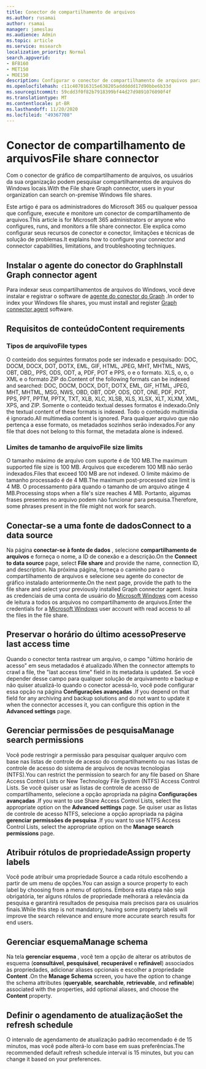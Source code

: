 ```yaml
---
title: Conector de compartilhamento de arquivos
ms.author: rusamai
author: rsamai
manager: jameslau
ms.audience: Admin
ms.topic: article
ms.service: mssearch
localization_priority: Normal
search.appverid:
- BFB160
- MET150
- MOE150
description: Configurar o conector de compartilhamento de arquivos para o Microsoft Search
ms.openlocfilehash: c11c407016315e638205adddddd17d90bbe6b33d
ms.sourcegitcommit: 59cdd3f0f82b7918399bf44d27d9891076090f4f
ms.translationtype: MT
ms.contentlocale: pt-BR
ms.lasthandoff: 11/20/2020
ms.locfileid: "49367708"
---
```

# <a name="file-share-connector"></a><span data-ttu-id="eec21-103">Conector de compartilhamento de arquivos</span><span class="sxs-lookup"><span data-stu-id="eec21-103">File share connector</span></span>

<span data-ttu-id="eec21-104">Com o conector de gráfico de compartilhamento de arquivos, os usuários da sua organização podem pesquisar compartilhamentos de arquivos do Windows locais.</span><span class="sxs-lookup"><span data-stu-id="eec21-104">With the File share Graph connector, users in your organization can search on-premise Windows file shares.</span></span>

<span data-ttu-id="eec21-105">Este artigo é para os administradores do Microsoft 365 ou qualquer pessoa que configure, execute e monitore um conector de compartilhamento de arquivos.</span><span class="sxs-lookup"><span data-stu-id="eec21-105">This article is for Microsoft 365 administrators or anyone who configures, runs, and monitors a file share connector.</span></span> <span data-ttu-id="eec21-106">Ele explica como configurar seus recursos de conector e conector, limitações e técnicas de solução de problemas.</span><span class="sxs-lookup"><span data-stu-id="eec21-106">It explains how to configure your connector and connector capabilities, limitations, and troubleshooting techniques.</span></span>

## <a name="install-graph-connector-agent"></a><span data-ttu-id="eec21-107">Instalar o agente do conector do Graph</span><span class="sxs-lookup"><span data-stu-id="eec21-107">Install Graph connector agent</span></span>

<span data-ttu-id="eec21-108">Para indexar seus compartilhamentos de arquivos do Windows, você deve instalar e registrar o software de [agente do conector do Graph](on-prem-agent.md) .</span><span class="sxs-lookup"><span data-stu-id="eec21-108">In order to index your Windows file shares, you must install and register [Graph connector agent](on-prem-agent.md) software.</span></span>

## <a name="content-requirements"></a><span data-ttu-id="eec21-109">Requisitos de conteúdo</span><span class="sxs-lookup"><span data-stu-id="eec21-109">Content requirements</span></span>

### <a name="file-types"></a><span data-ttu-id="eec21-110">Tipos de arquivo</span><span class="sxs-lookup"><span data-stu-id="eec21-110">File types</span></span>

<span data-ttu-id="eec21-111">O conteúdo dos seguintes formatos pode ser indexado e pesquisado: DOC, DOCM, DOCX, DOT, DOTX, EML, GIF, HTML, JPEG, MHT, MHTML, NWS, OBT, OBD,, PPS, ODS, ODT, a, PDF, POT e PPS, o e o formato. XLS, o, o, o XML e o formato ZIP do.</span><span class="sxs-lookup"><span data-stu-id="eec21-111">Content of the following formats can be indexed and searched: DOC, DOCM, DOCX, DOT, DOTX, EML, GIF, HTML, JPEG, MHT, MHTML, MSG, NWS, OBD, OBT, ODP, ODS, ODT, ONE, PDF, POT, PPS, PPT, PPTM, PPTX, TXT, XLB, XLC, XLSB, XLS, XLSX, XLT, XLXM, XML, XPS, and ZIP.</span></span> <span data-ttu-id="eec21-112">Somente o conteúdo textual desses formatos é indexado.</span><span class="sxs-lookup"><span data-stu-id="eec21-112">Only the textual content of these formats is indexed.</span></span> <span data-ttu-id="eec21-113">Todo o conteúdo multimídia é ignorado.</span><span class="sxs-lookup"><span data-stu-id="eec21-113">All multimedia content is ignored.</span></span> <span data-ttu-id="eec21-114">Para qualquer arquivo que não pertença a esse formato, os metadados sozinhos serão indexados.</span><span class="sxs-lookup"><span data-stu-id="eec21-114">For any file that does not belong to this format, the metadata alone is indexed.</span></span>

### <a name="file-size-limits"></a><span data-ttu-id="eec21-115">Limites de tamanho de arquivo</span><span class="sxs-lookup"><span data-stu-id="eec21-115">File size limits</span></span>

<span data-ttu-id="eec21-116">O tamanho máximo de arquivo com suporte é de 100 MB.</span><span class="sxs-lookup"><span data-stu-id="eec21-116">The maximum supported file size is 100 MB.</span></span> <span data-ttu-id="eec21-117">Arquivos que excederem 100 MB não serão indexados.</span><span class="sxs-lookup"><span data-stu-id="eec21-117">Files that exceed 100 MB are not indexed.</span></span> <span data-ttu-id="eec21-118">O limite máximo de tamanho processado é de 4 MB.</span><span class="sxs-lookup"><span data-stu-id="eec21-118">The maximum post-processed size limit is 4 MB.</span></span> <span data-ttu-id="eec21-119">O processamento pára quando o tamanho de um arquivo atinge 4 MB.</span><span class="sxs-lookup"><span data-stu-id="eec21-119">Processing stops when a file's size reaches 4 MB.</span></span> <span data-ttu-id="eec21-120">Portanto, algumas frases presentes no arquivo podem não funcionar para pesquisa.</span><span class="sxs-lookup"><span data-stu-id="eec21-120">Therefore, some phrases present in the file might not work for search.</span></span>

## <a name="connect-to-a-data-source"></a><span data-ttu-id="eec21-121">Conectar-se a uma fonte de dados</span><span class="sxs-lookup"><span data-stu-id="eec21-121">Connect to a data source</span></span>

<span data-ttu-id="eec21-122">Na página **conectar-se à fonte de dados** , selecione **compartilhamento de arquivos** e forneça o nome, a ID de conexão e a descrição.</span><span class="sxs-lookup"><span data-stu-id="eec21-122">On the **Connect to data source** page, select **File share** and provide the name, connection ID, and description.</span></span> <span data-ttu-id="eec21-123">Na próxima página, forneça o caminho para o compartilhamento de arquivos e selecione seu agente do conector de gráfico instalado anteriormente.</span><span class="sxs-lookup"><span data-stu-id="eec21-123">On the next page, provide the path to the file share and select your previously installed Graph connector agent.</span></span> <span data-ttu-id="eec21-124">Insira as credenciais de uma conta de usuário do [Microsoft Windows](https://microsoft.com/windows) com acesso de leitura a todos os arquivos no compartilhamento de arquivos.</span><span class="sxs-lookup"><span data-stu-id="eec21-124">Enter the credentials for a [Microsoft Windows](https://microsoft.com/windows) user account with read access to all the files in the file share.</span></span>

## <a name="preserve-last-access-time"></a><span data-ttu-id="eec21-125">Preservar o horário do último acesso</span><span class="sxs-lookup"><span data-stu-id="eec21-125">Preserve last access time</span></span>

<span data-ttu-id="eec21-126">Quando o conector tenta rastrear um arquivo, o campo "último horário de acesso" em seus metadados é atualizado.</span><span class="sxs-lookup"><span data-stu-id="eec21-126">When the connector attempts to crawl a file, the "last access time" field in its metadata is updated.</span></span> <span data-ttu-id="eec21-127">Se você depender desse campo para qualquer solução de arquivamento e backup e não quiser atualizá-lo quando o conector acessá-lo, você pode configurar essa opção na página **Configurações avançadas** .</span><span class="sxs-lookup"><span data-stu-id="eec21-127">If you depend on that field for any archiving and backup solutions and do not want to update it when the connector accesses it, you can configure this option in the **Advanced settings** page.</span></span>

## <a name="manage-search-permissions"></a><span data-ttu-id="eec21-128">Gerenciar permissões de pesquisa</span><span class="sxs-lookup"><span data-stu-id="eec21-128">Manage search permissions</span></span>

<span data-ttu-id="eec21-129">Você pode restringir a permissão para pesquisar qualquer arquivo com base nas listas de controle de acesso do compartilhamento ou nas listas de controle de acesso do sistema de arquivos de novas tecnologias (NTFS).</span><span class="sxs-lookup"><span data-stu-id="eec21-129">You can restrict the permission to search for any file based on Share Access Control Lists or New Technology File System (NTFS) Access Control Lists.</span></span> <span data-ttu-id="eec21-130">Se você quiser usar as listas de controle de acesso de compartilhamento, selecione a opção apropriada na página **Configurações avançadas** .</span><span class="sxs-lookup"><span data-stu-id="eec21-130">If you want to use Share Access Control Lists, select the appropriate option on the **Advanced settings** page.</span></span> <span data-ttu-id="eec21-131">Se quiser usar as listas de controle de acesso NTFS, selecione a opção apropriada na página **gerenciar permissões de pesquisa** .</span><span class="sxs-lookup"><span data-stu-id="eec21-131">If you want to use NTFS Access Control Lists, select the appropriate option on the **Manage search permissions** page.</span></span>

## <a name="assign-property-labels"></a><span data-ttu-id="eec21-132">Atribuir rótulos de propriedade</span><span class="sxs-lookup"><span data-stu-id="eec21-132">Assign property labels</span></span>

<span data-ttu-id="eec21-133">Você pode atribuir uma propriedade Source a cada rótulo escolhendo a partir de um menu de opções.</span><span class="sxs-lookup"><span data-stu-id="eec21-133">You can assign a source property to each label by choosing from a menu of options.</span></span> <span data-ttu-id="eec21-134">Embora esta etapa não seja obrigatória, ter alguns rótulos de propriedade melhorará a relevância da pesquisa e garantirá resultados de pesquisa mais precisos para os usuários finais.</span><span class="sxs-lookup"><span data-stu-id="eec21-134">While this step is not mandatory, having some property labels will improve the search relevance and ensure more accurate search results for end users.</span></span>

## <a name="manage-schema"></a><span data-ttu-id="eec21-135">Gerenciar esquema</span><span class="sxs-lookup"><span data-stu-id="eec21-135">Manage schema</span></span>

<span data-ttu-id="eec21-136">Na tela **gerenciar esquema** , você tem a opção de alterar os atributos de esquema (**consultável**, **pesquisável**, **recuperável** e **refinável**) associados às propriedades, adicionar aliases opcionais e escolher a propriedade **Content** .</span><span class="sxs-lookup"><span data-stu-id="eec21-136">On the **Manage Schema** screen, you have the option to change the schema attributes (**queryable**, **searchable**, **retrievable**, and **refinable**) associated with the properties, add optional aliases, and choose the **Content** property.</span></span>

## <a name="set-the-refresh-schedule"></a><span data-ttu-id="eec21-137">Definir o agendamento de atualização</span><span class="sxs-lookup"><span data-stu-id="eec21-137">Set the refresh schedule</span></span>

<span data-ttu-id="eec21-138">O intervalo de agendamento de atualização padrão recomendado é de 15 minutos, mas você pode alterá-lo com base em suas preferências.</span><span class="sxs-lookup"><span data-stu-id="eec21-138">The recommended default refresh schedule interval is 15 minutes, but you can change it based on your preferences.</span></span>
